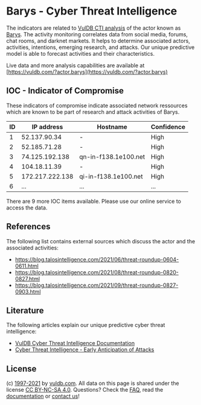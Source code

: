 # Barys - Cyber Threat Intelligence

The indicators are related to [VulDB CTI analysis](https://vuldb.com/?doc.cti) of the actor known as [Barys](https://vuldb.com/?actor.barys). The activity monitoring correlates data from social media, forums, chat rooms, and darknet markets. It helps to determine associated actors, activities, intentions, emerging research, and attacks. Our unique predictive model is able to forecast activities and their characteristics.

Live data and more analysis capabilities are available at [https://vuldb.com/?actor.barys](https://vuldb.com/?actor.barys)

## IOC - Indicator of Compromise

These indicators of compromise indicate associated network ressources which are known to be part of research and attack activities of Barys.

ID | IP address | Hostname | Confidence
-- | ---------- | -------- | ----------
1 | 52.137.90.34 | - | High
2 | 52.185.71.28 | - | High
3 | 74.125.192.138 | qn-in-f138.1e100.net | High
4 | 104.18.11.39 | - | High
5 | 172.217.222.138 | qi-in-f138.1e100.net | High
6 | ... | ... | ...

There are 9 more IOC items available. Please use our online service to access the data.

## References

The following list contains external sources which discuss the actor and the associated activities:

* https://blog.talosintelligence.com/2021/06/threat-roundup-0604-0611.html
* https://blog.talosintelligence.com/2021/08/threat-roundup-0820-0827.html
* https://blog.talosintelligence.com/2021/09/threat-roundup-0827-0903.html

## Literature

The following articles explain our unique predictive cyber threat intelligence:

* [VulDB Cyber Threat Intelligence Documentation](https://vuldb.com/?doc.cti)
* [Cyber Threat Intelligence - Early Anticipation of Attacks](https://www.scip.ch/en/?labs.20201022)

## License

(c) [1997-2021](https://vuldb.com/?doc.changelog) by [vuldb.com](https://vuldb.com/?doc.about). All data on this page is shared under the license [CC BY-NC-SA 4.0](https://creativecommons.org/licenses/by-nc-sa/4.0/). Questions? Check the [FAQ](https://vuldb.com/?doc.faq), read the [documentation](https://vuldb.com/?doc) or [contact us](https://vuldb.com/?contact)!
